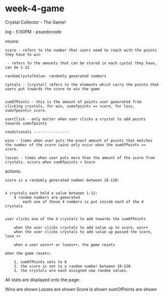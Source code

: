 # week-4-game
Crystal Collector - The Game!


log - 5:50PM - psuedocode

nouns:

	score - refers to the number that users need to reach with the points they have to win
	
	 - refers to the amounts that can be stored in each cystal they have, can be 1-12

	randomCrystalValue- randomly generated numbers
	
	cystals - [crystal] refers to the elements which carry the points that users put towards the score to win the game


	sumOfPoints - this is the amount of points user generated from clicking crystals. for win, sumofpoints == score, for loss, sumofpoints> score.

	userClick - only matter when user clicks a crystal to add points towards sumofpoints

	conditionals ---------------- 

	wins - times when user puts the exact amount of points that matches the number of the score (wins only occur when the sumOfPoints == score. 

	losses - times when user puts more than the amount of the score from crystals. occurs when sumOfpoints > Score


actions:

	score is a randomly generated number between 18-120:


	4 crystals each hold a value between 1-12:
		4 random numbers are generated
			each one of those 4 numbers is put inside each of the 4 crystals 


	user clicks one of the 4 crystals to add towards the sumOfPoints 

		when the user clicks crystals to add value up to score, win++
		when the user clicks crystals to add value up passed the score, lose ++

		when a user wins++ or loses++, the game resets 

	when the game resets:

		1. sumOfPoints sets to 0
		2. the score is set to a random number between 18-120.
		3. the crystals are each assigned new random values.


All stats are displayed onto the page:

Wins are shown
Losses are shown
Score is shown
sumOfPoints are shown

















